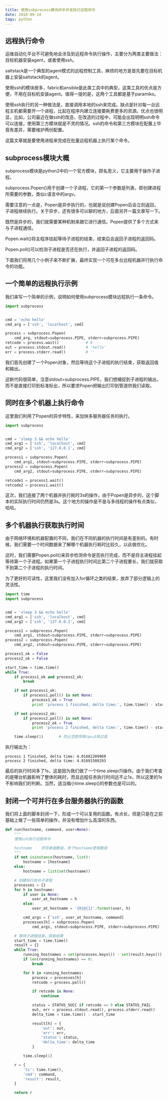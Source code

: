 ```yaml
---
title: 使用subprocess模块异步并发执行远程命令
date: 2018-09-14
tags: python
---
```


## 远程执行命令

运维自动化平台不可避免地会涉及到远程命令执行操作，主要分为两类主要做法：目标机器安装agent，或者使用ssh。

saltstack是一个典型的agent模式的远程控制工具，麻烦的地方是首先要在目标机器上安装saltstack的agent。

使用ssh的模块居多，fabric和ansible是此类工具中的典型，这类工具的优点是方便，不用在目标机安装agent。值得一提的是，这两个工具都是基于paramiko。

使用ssh执行的另一种做法是，直接调用本地的ssh来完成。缺点是针对每一台远程主机都需要开一个进程，比起在程序内建立连接要耗费更多的资源。优点也很明显，比如，公司最近在做ssh的改造，在改造的过程中，可能会出现明明ssh命令可以连接，使用第三方模块就是不灵的情况。ssh的命令和第三方模块在配置上毕竟有差异，需要维护两份配置。

这篇文章就是要使用进程来完成在批量远程机器上执行某个命令。

## subprocess模块大概

subprocess模块是python2中的一个官方模块，顾名思义，它主要用于操作子进程。

subprocess.Popen()用于创建一个子进程，它的第一个参数是列表，即创建进程所需要的参数，类似c语言中的argv。

需要注意的一点是，Popen是异步执行的，也就是说创建Popen后会立刻返回，子进程继续执行。关于异步，还有很多可以聊的地方，后面另开一篇文章写一下。

既然是异步的，我们就需要某种机制来跟它进行通信。Popen提供了多个方式来与子进程通信。

Popen.wait()将主程序挂起等待子进程的结束，结束后会返回子进程的返回码。

Popen.poll()可以检测子进程是否还在执行，并返回子进程的返回码。

下面我们将用几个小例子来不断扩展，最终实现一个可在多台远程机器并行执行命令的功能。

## 一个简单的远程执行示例

我们来写一个简单的示例，说明如何使用subprocess模块远程执行一条命令。

```python
import subprocess


cmd = 'echo hello'
cmd_arg = ['ssh', 'localhost', cmd]

process = subprocess.Popen(
    cmd_arg, stdout=subprocess.PIPE, stderr=subprocess.PIPE)
retcode = process.wait()            # 0
out = process.stdout.read()         # 'hello'
err = process.stderr.read()         # ''
```

我们首先创建了一个Popen对象，然后等待这个子进程的执行结束，获取返回值和输出。

这断代码很简单，注意stdout=subprocess.PIPE，我们想捕捉到子进程的输出，而不是直接打印到标准标出，所以要求Popen把输出打印到管道供我们读取。

## 同时在多个机器上执行命令

这里我们利用了Popen的异步特性，来加快多服务器任务的执行。

```python
import subprocess


cmd = 'sleep 3 && echo hello'
cmd_arg1 = ['ssh', 'localhost', cmd]
cmd_arg2 = ['ssh', '127.0.0.1', cmd]

process1 = subprocess.Popen(
    cmd_arg1, stdout=subprocess.PIPE, stderr=subprocess.PIPE)
process2 = subprocess.Popen(
    cmd_arg2, stdout=subprocess.PIPE, stderr=subprocess.PIPE)

retcode1 = process1.wait()
retcode2 = process1.wait()
```

这次，我们连接了两个机器并执行耗时3s的操作，由于Popen是异步的，这个脚本的实际执行时间仍然是3s。这个地方的操作是不是与多线程的操作有点类似，哈哈。

## 多个机器执行获取执行时间

由于网络环境和机器配置的不同，我们在不同机器的执行时间是有差别的。有时候，我们需要一个时间数据来了解哪个机器执行耗时比较久，以此做优化。

这时，我们需要Popen.poll()来异步检测命令是否执行完成，而不是将主进程挂起等待第一个子进程。如果第一个子进程执行时间比第二个子进程要长，我们就获取不到第二个子进程的执行时间。

为了更好的可读性，这里我们没有加入for循环之类的结束，放弃了部分逻辑上的灵活性。

```python
import time
import subprocess


cmd = 'sleep 3 && echo hello'
cmd_arg1 = ['ssh', 'localhost', cmd]
cmd_arg2 = ['ssh', '127.0.0.1', cmd]

process1 = subprocess.Popen(
    cmd_arg1, stdout=subprocess.PIPE, stderr=subprocess.PIPE)
process2 = subprocess.Popen(
    cmd_arg2, stdout=subprocess.PIPE, stderr=subprocess.PIPE)

process1_ok = False
process2_ok = False

start_time = time.time()
while True:
    if process1_ok and process2_ok:
        break

    if not process1_ok:
        if process1.poll() is not None:
            process1_ok = True
            print 'process 1 finished, delta time:', time.time() - start_time

    if not process2_ok:
        if process2.poll() is not None:
            process2_ok = True
            print 'process 2 finished, delta time:', time.time() - start_time

    time.sleep(1)       # 防止空跑导致cpu占用过高
```

执行输出为：

```
process 1 finished, delta time: 4.01682209969
process 2 finished, delta time: 4.01691508293
```

最后的执行时间多了1s，这是因为我们做了一个time.sleep(1)操作。由于我们考查的是哪台机器影响了整体的耗时，而且远程任务执行时间远不止1s，所以这里的1s不影响我们的判断。当然，适当缩小time.sleep()的参数也是可以的。

## 封闭一个可并行在多台服务器执行的函数

我们将上面的脚本封闭一下，形成一个可以复用的函数。有点长，但是只是在之前基础上做了一些简单的操作，并没有增加什么高深的东西。

```python
def run(hostname, command, user=None):
    """
    使用ssh执行远程命令

    hostname    字符串或数组，多个hostname使用数组
    """
    if not isinstance(hostname, list):
        hostname = [hostname]
    else:
        hostname = list(set(hostname))

    # 创建执行命令子进程
    processes = {}
    for h in hostname:
        if user is None:
            user_at_hostname = h
        else:
            user_at_hostname = '{0}@{1}'.format(user, h)

        cmd_args = ['ssh', user_at_hostname, command]
        processes[h] = subprocess.Popen(
            cmd_args, stdout=subprocess.PIPE, stderr=subprocess.PIPE)

    # 等待子进程结束，获取结果
    start_time = time.time()
    result = {}
    while True:
        running_hostnames = set(processes.keys()) - set(result.keys())
        if len(running_hostnames) == 0:
            break

        for h in running_hostnames:
            process = processes[h]
            retcode = process.poll()

            if retcode is None:
                continue

            status = STATUS_SUCC if retcode == 0 else STATUS_FAIL
            out, err = process.stdout.read(), process.stderr.read()
            delta_time = time.time() - start_time

            result[h] = {
                'out': out,
                'err': err,
                'status': status,
                'delta_time': delta_time
            }

        time.sleep(1)

    r = {
        'ts': time.time(),
        'cmd': command,
        'result': result,
    }

    return r
```
